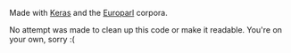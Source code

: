 Made with [Keras](https://keras.io) and the [Europarl](http://www.statmt.org/europarl/) corpora.

No attempt was made to clean up this code or make it readable. You're on your
own, sorry :(
